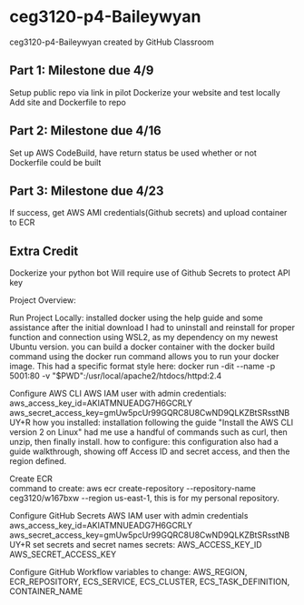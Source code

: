 # ceg3120-p4-Baileywyan
ceg3120-p4-Baileywyan created by GitHub Classroom
## Part 1: Milestone due 4/9
Setup public repo via link in pilot
Dockerize your website and test locally 
Add site and Dockerfile to repo

## Part 2: Milestone due 4/16
Set up AWS CodeBuild, have return status be used whether or not Dockerfile could be built

## Part 3: Milestone due 4/23
If success, get AWS AMI credentials(Github secrets) and upload container to ECR

## Extra Credit
Dockerize your python bot
Will require use of Github Secrets to protect API key


Project Overview:

Run Project Locally:
  installed docker using the help guide and some assistance after the initial download I had to uninstall and reinstall for proper function and connection using WSL2, as my dependency on my newest Ubuntu version. 
  you can build a docker container with the docker build command
  using the docker run command allows you to run your docker image. This had a specific format style here: docker run -dit --name <namehere> -p 5001:80 -v "$PWD":/usr/local/apache2/htdocs/httpd:2.4

Configure AWS CLI
AWS IAM user with admin credentials:
aws_access_key_id=AKIATMNUEADG7H6GCRLY
aws_secret_access_key=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
how you installed: installation following the guide "Install the AWS CLI version 2 on Linux" had me use a handful of commands such as curl, then unzip, then finally install.
how to configure: this configuration also had a guide walkthrough, showing off Access ID and secret access, and then the region defined.

Create ECR  
  command to create: aws ecr create-repository --repository-name ceg3120/w167bxw --region us-east-1, this is for my personal repository.

Configure GitHub Secrets
AWS IAM user with admin credentials
aws_access_key_id=AKIATMNUEADG7H6GCRLY
aws_secret_access_key=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
  set secrets and secret names
  secrets: AWS_ACCESS_KEY_ID
           AWS_SECRET_ACCESS_KEY

Configure GitHub Workflow
  variables to change: AWS_REGION, ECR_REPOSITORY, ECS_SERVICE, ECS_CLUSTER, ECS_TASK_DEFINITION, CONTAINER_NAME
